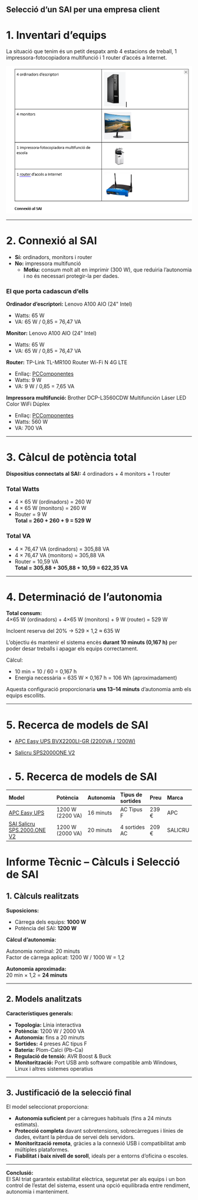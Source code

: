 ## Selecció d’un SAI per una empresa client

# 1. Inventari d’equips

La situació que tenim és un petit despatx amb 4 estacions de treball, 1 impressora-fotocopiadora multifunció i 1 router d’accés a Internet.

![Taula de tots els components del SAI](img/taula.png)


---

# 2. Connexió al SAI

- **Sí:** ordinadors, monitors i router  
- **No:** impressora multifunció  
  - **Motiu:** consum molt alt en imprimir (300 W), que reduiria l’autonomia i no és necessari protegir-la per dades.

### El que porta cadascun d’ells

**Ordinador d’escriptori:** Lenovo A100 AIO (24" Intel)  
- Watts: 65 W  
- VA: 65 W / 0,85 = 76,47 VA  

**Monitor:** Lenovo A100 AIO (24" Intel)  
- Watts: 65 W  
- VA: 65 W / 0,85 = 76,47 VA  

**Router:** TP-Link TL-MR100 Router Wi-Fi N 4G LTE  
- Enllaç: [PCComponentes](https://www.pccomponentes.com/tp-link-tl-mr100-router-wi-fi-n-4g-lte)  
- Watts: 9 W  
- VA: 9 W / 0,85 = 7,65 VA  

**Impressora multifunció:** Brother DCP-L3560CDW Multifunción Láser LED Color WiFi Dúplex  
- Enllaç: [PCComponentes](https://www.pccomponentes.com/brother-dcp-l3560cdw-multifuncion-laser-led-color-wifi-duplex)  
- Watts: 560 W  
- VA: 700 VA  

---

# 3. Càlcul de potència total

**Dispositius connectats al SAI:** 4 ordinadors + 4 monitors + 1 router  

### Total Watts
- 4 × 65 W (ordinadors) = 260 W  
- 4 × 65 W (monitors) = 260 W  
- Router = 9 W  
**Total = 260 + 260 + 9 = 529 W**

### Total VA
- 4 × 76,47 VA (ordinadors) = 305,88 VA  
- 4 × 76,47 VA (monitors) = 305,88 VA  
- Router = 10,59 VA  
**Total = 305,88 + 305,88 + 10,59 = 622,35 VA**

---

# 4. Determinació de l’autonomia

**Total consum:**  
4×65 W (ordinadors) + 4×65 W (monitors) + 9 W (router) = 529 W  

Incloent reserva del 20% → 529 × 1,2 ≈ 635 W  

L’objectiu és mantenir el sistema encès **durant 10 minuts (0,167 h)** per poder desar treballs i apagar els equips correctament.

Càlcul:
- 10 min = 10 / 60 = 0,167 h  
- Energia necessària = 635 W × 0,167 h = 106 Wh (aproximadament)  

Aquesta configuració proporcionaria **uns 13–14 minuts** d’autonomia amb els equips escollits.

---

# 5. Recerca de models de SAI

- [APC Easy UPS BVX2200LI-GR (2200VA / 1200W)](https://www.pccomponentes.com/apc-easy-ups-bvx2200li-gr-sai-2200va-1200w)  
- [Salicru SPS2000ONE V2](https://www.pccomponentes.com/salicru-sps2000one-v2)

- # 5. Recerca de models de SAI

| Model | Potència | Autonomia | Tipus de sortides | Preu | Marca |
|:------|:----------|:-----------|:------------------|:------|:------|
| [APC Easy UPS](https://www.pccomponentes.com/apc-easy-ups-bvx2200li-gr-sai-2200va-1200w) | 1200 W (2200 VA) | 16 minuts | AC Tipus F | 239 € | APC |
| [SAI Salicru SPS.2000.ONE V2](https://www.pccomponentes.com/salicru-sps2000one-v2) | 1200 W (2000 VA) | 20 minuts | 4 sortides AC | 209 € | SALICRU |

# Informe Tècnic – Càlculs i Selecció de SAI

## 1. Càlculs realitzats

**Suposicions:**
- Càrrega dels equips: **1000 W**  
- Potència del SAI: **1200 W**

**Càlcul d’autonomia:**

Autonomia nominal: 20 minuts  
Factor de càrrega aplicat: 1200 W / 1000 W = 1,2  

**Autonomia aproximada:**  
20 min × 1,2 = **24 minuts**

---

## 2. Models analitzats

**Característiques generals:**
- **Topologia:** Línia interactiva  
- **Potència:** 1200 W / 2000 VA  
- **Autonomia:** fins a 20 minuts  
- **Sortides:** 4 preses AC tipus F  
- **Bateria:** Plom-Calci (Pb-Ca)  
- **Regulació de tensió:** AVR Boost & Buck  
- **Monitorització:** Port USB amb software compatible amb Windows, Linux i altres sistemes operatius  

---

## 3. Justificació de la selecció final

El model seleccionat proporciona:
- **Autonomia suficient** per a càrregues habituals (fins a 24 minuts estimats).  
- **Protecció completa** davant sobretensions, sobrecàrregues i línies de dades, evitant la pèrdua de servei dels servidors.  
- **Monitorització remota**, gràcies a la connexió USB i compatibilitat amb múltiples plataformes.  
- **Fiabilitat i baix nivell de soroll**, ideals per a entorns d’oficina o escoles.

---

**Conclusió:**  
El SAI triat garanteix estabilitat elèctrica, seguretat per als equips i un bon control de l’estat del sistema, essent una opció equilibrada entre rendiment, autonomia i manteniment.

